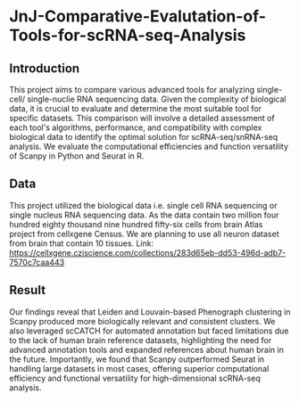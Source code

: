 # JnJ-Comparative-Evalutation-of-Tools-for-scRNA-seq-Analysis
## Introduction

This project aims to compare various advanced tools for analyzing single-cell/ single-nuclie RNA sequencing data. Given the complexity of biological data, it is crucial to evaluate and determine the most suitable tool for specific datasets. This comparison will involve a detailed assessment of each tool's algorithms, performance, and compatibility with complex biological data to identify the optimal solution for scRNA-seq/snRNA-seq analysis. We evaluate the computational efficiencies and function versatility of Scanpy in Python and Seurat in R.

## Data

This project utilized the biological data i.e. single cell RNA sequencing or single nucleus RNA sequencing data. As the data contain two million four 
hundred eighty thousand nine hundred fifty-six cells from brain Atlas project from cellxgene Census. We are planning to use all neuron dataset from brain 
that contain 10 tissues.
Link: https://cellxgene.cziscience.com/collections/283d65eb-dd53-496d-adb7-7570c7caa443

## Result

Our findings reveal that Leiden and Louvain-based Phenograph clustering in Scanpy produced more biologically relevant and consistent clusters. We also leveraged scCATCH for automated annotation but faced limitations due to the lack of human brain reference datasets, highlighting the need for advanced annotation tools and expanded references about human brain in the future. Importantly, we found that Scanpy outperformed Seurat in handling large datasets in most cases, offering superior computational efficiency and functional versatility for high-dimensional scRNA-seq analysis. 
